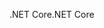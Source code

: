 <span data-ttu-id="93695-101">.NET Core</span><span class="sxs-lookup"><span data-stu-id="93695-101">.NET Core</span></span>